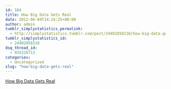 ```yaml
---
id: 184
title: How Big Data Gets Real
date: 2012-06-04T14:24:25+00:00
author: admin
tumblr_simplystatistics_permalink:
  - http://simplystatistics.tumblr.com/post/24402858218/how-big-data-gets-real
tumblr_simplystatistics_id:
  - 24402858218
dsq_thread_id:
  - 935226713
categories:
  - Uncategorized
slug: "how-big-data-gets-real"
---
```

[How Big Data Gets Real](http://bits.blogs.nytimes.com/2012/06/04/how-big-data-gets-real/)
